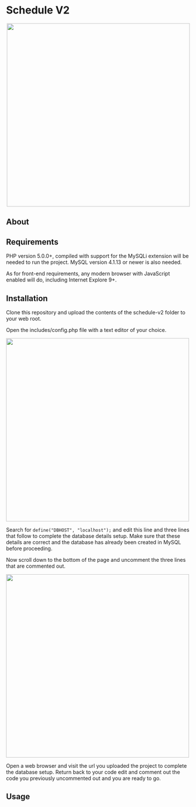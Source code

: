 # Schedule V2

<p align="center">
  <img src="../media/app_screenshot.png?raw=true" width="500" />
</p>

## About

## Requirements

PHP version 5.0.0+, compiled with support for the MySQLi extension will be
needed to run the project. MySQL version 4.1.13 or newer is also needed.

As for front-end requirements, any modern browser with JavaScript enabled
will do, including Internet Explore 9+.

## Installation

Clone this repository and upload the contents of the schedule-v2 folder to
your web root.

Open the includes/config.php file with a text editor of your choice.

<img src="../media/config_php_top_screenshot.png?raw=true" width="500" />

Search for `define("DBHOST", "localhost");` and edit this line and three lines
that follow to complete the database details setup. Make sure that these
details are correct and the database has already been created in MySQL
before proceeding.

Now scroll down to the bottom of the page and uncomment the three lines that
are commented out.

<img src="../media/config_php_bottom_screenshot.png?raw=true" width="500" />

Open a web browser and visit the url you uploaded the project to complete the
database setup. Return back to your code edit and comment out the code you
previously uncommented out and you are ready to go.

## Usage
